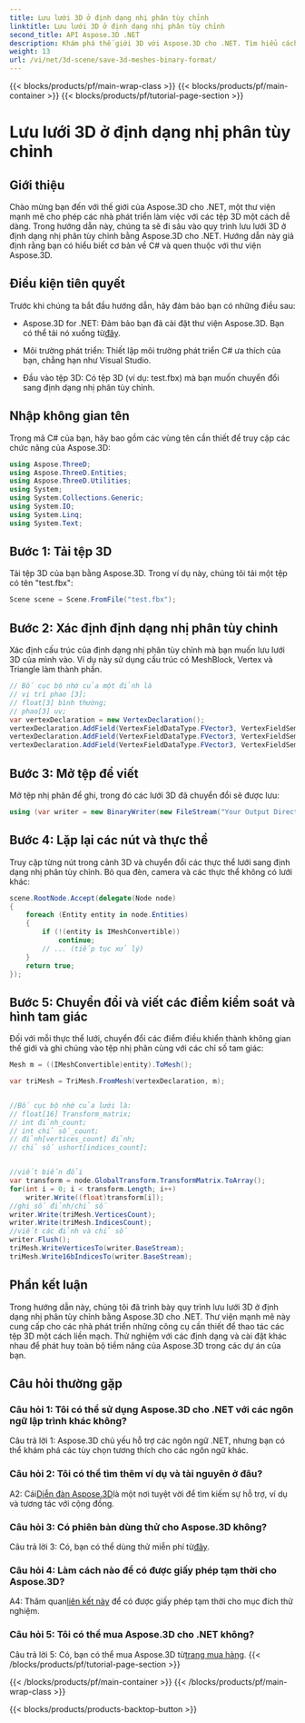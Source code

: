 ```yaml
---
title: Lưu lưới 3D ở định dạng nhị phân tùy chỉnh
linktitle: Lưu lưới 3D ở định dạng nhị phân tùy chỉnh
second_title: API Aspose.3D .NET
description: Khám phá thế giới 3D với Aspose.3D cho .NET. Tìm hiểu cách lưu lưới ở định dạng nhị phân tùy chỉnh.
weight: 13
url: /vi/net/3d-scene/save-3d-meshes-binary-format/
---
```


{{< blocks/products/pf/main-wrap-class >}}
{{< blocks/products/pf/main-container >}}
{{< blocks/products/pf/tutorial-page-section >}}

# Lưu lưới 3D ở định dạng nhị phân tùy chỉnh

## Giới thiệu

Chào mừng bạn đến với thế giới của Aspose.3D cho .NET, một thư viện mạnh mẽ cho phép các nhà phát triển làm việc với các tệp 3D một cách dễ dàng. Trong hướng dẫn này, chúng ta sẽ đi sâu vào quy trình lưu lưới 3D ở định dạng nhị phân tùy chỉnh bằng Aspose.3D cho .NET. Hướng dẫn này giả định rằng bạn có hiểu biết cơ bản về C# và quen thuộc với thư viện Aspose.3D.

## Điều kiện tiên quyết

Trước khi chúng ta bắt đầu hướng dẫn, hãy đảm bảo bạn có những điều sau:

-  Aspose.3D for .NET: Đảm bảo bạn đã cài đặt thư viện Aspose.3D. Bạn có thể tải nó xuống từ[đây](https://releases.aspose.com/3d/net/).

- Môi trường phát triển: Thiết lập môi trường phát triển C# ưa thích của bạn, chẳng hạn như Visual Studio.

- Đầu vào tệp 3D: Có tệp 3D (ví dụ: test.fbx) mà bạn muốn chuyển đổi sang định dạng nhị phân tùy chỉnh.

## Nhập không gian tên

Trong mã C# của bạn, hãy bao gồm các vùng tên cần thiết để truy cập các chức năng của Aspose.3D:

```csharp
using Aspose.ThreeD;
using Aspose.ThreeD.Entities;
using Aspose.ThreeD.Utilities;
using System;
using System.Collections.Generic;
using System.IO;
using System.Linq;
using System.Text;
```

## Bước 1: Tải tệp 3D

Tải tệp 3D của bạn bằng Aspose.3D. Trong ví dụ này, chúng tôi tải một tệp có tên "test.fbx":

```csharp
Scene scene = Scene.FromFile("test.fbx");
```

## Bước 2: Xác định định dạng nhị phân tùy chỉnh

Xác định cấu trúc của định dạng nhị phân tùy chỉnh mà bạn muốn lưu lưới 3D của mình vào. Ví dụ này sử dụng cấu trúc có MeshBlock, Vertex và Triangle làm thành phần.

```csharp
// Bố cục bộ nhớ của một đỉnh là
// vị trí phao [3];
// float[3] bình thường;
// phao[3] uv;
var vertexDeclaration = new VertexDeclaration();
vertexDeclaration.AddField(VertexFieldDataType.FVector3, VertexFieldSemantic.Position);
vertexDeclaration.AddField(VertexFieldDataType.FVector3, VertexFieldSemantic.Normal);
vertexDeclaration.AddField(VertexFieldDataType.FVector3, VertexFieldSemantic.UV);

```

## Bước 3: Mở tệp để viết

Mở tệp nhị phân để ghi, trong đó các lưới 3D đã chuyển đổi sẽ được lưu:

```csharp
using (var writer = new BinaryWriter(new FileStream("Your Output Directory" + "Save3DMeshesInCustomBinaryFormat_out", FileMode.Create, FileAccess.Write)))
```

## Bước 4: Lặp lại các nút và thực thể

Truy cập từng nút trong cảnh 3D và chuyển đổi các thực thể lưới sang định dạng nhị phân tùy chỉnh. Bỏ qua đèn, camera và các thực thể không có lưới khác:

```csharp
scene.RootNode.Accept(delegate(Node node)
{
    foreach (Entity entity in node.Entities)
    {
        if (!(entity is IMeshConvertible))
            continue;
        // ... (tiếp tục xử lý)
    }
    return true;
});
```

## Bước 5: Chuyển đổi và viết các điểm kiểm soát và hình tam giác

Đối với mỗi thực thể lưới, chuyển đổi các điểm điều khiển thành không gian thế giới và ghi chúng vào tệp nhị phân cùng với các chỉ số tam giác:

```csharp
Mesh m = ((IMeshConvertible)entity).ToMesh();

var triMesh = TriMesh.FromMesh(vertexDeclaration, m);


//Bố cục bộ nhớ của lưới là:
// float[16] Transform_matrix;
// int đỉnh_count;
// int chỉ số_count;
// đỉnh[vertices_count] đỉnh;
// chỉ số ushort[indices_count];


//viết biến đổi
var transform = node.GlobalTransform.TransformMatrix.ToArray();
for(int i = 0; i < transform.Length; i++)
    writer.Write((float)transform[i]);
//ghi số đỉnh/chỉ số
writer.Write(triMesh.VerticesCount);
writer.Write(triMesh.IndicesCount);
//viết các đỉnh và chỉ số
writer.Flush();
triMesh.WriteVerticesTo(writer.BaseStream);
triMesh.Write16bIndicesTo(writer.BaseStream);

```

## Phần kết luận

Trong hướng dẫn này, chúng tôi đã trình bày quy trình lưu lưới 3D ở định dạng nhị phân tùy chỉnh bằng Aspose.3D cho .NET. Thư viện mạnh mẽ này cung cấp cho các nhà phát triển những công cụ cần thiết để thao tác các tệp 3D một cách liền mạch. Thử nghiệm với các định dạng và cài đặt khác nhau để phát huy toàn bộ tiềm năng của Aspose.3D trong các dự án của bạn.

## Câu hỏi thường gặp

### Câu hỏi 1: Tôi có thể sử dụng Aspose.3D cho .NET với các ngôn ngữ lập trình khác không?

Câu trả lời 1: Aspose.3D chủ yếu hỗ trợ các ngôn ngữ .NET, nhưng bạn có thể khám phá các tùy chọn tương thích cho các ngôn ngữ khác.

### Câu hỏi 2: Tôi có thể tìm thêm ví dụ và tài nguyên ở đâu?

 A2: Cái[Diễn đàn Aspose.3D](https://forum.aspose.com/c/3d/18)là một nơi tuyệt vời để tìm kiếm sự hỗ trợ, ví dụ và tương tác với cộng đồng.

### Câu hỏi 3: Có phiên bản dùng thử cho Aspose.3D không?

 Câu trả lời 3: Có, bạn có thể dùng thử miễn phí từ[đây](https://releases.aspose.com/).

### Câu hỏi 4: Làm cách nào để có được giấy phép tạm thời cho Aspose.3D?

 A4: Thăm quan[liên kết này](https://purchase.aspose.com/temporary-license/) để có được giấy phép tạm thời cho mục đích thử nghiệm.

### Câu hỏi 5: Tôi có thể mua Aspose.3D cho .NET không?

 Câu trả lời 5: Có, bạn có thể mua Aspose.3D từ[trang mua hàng](https://purchase.aspose.com/buy).
{{< /blocks/products/pf/tutorial-page-section >}}

{{< /blocks/products/pf/main-container >}}
{{< /blocks/products/pf/main-wrap-class >}}

{{< blocks/products/products-backtop-button >}}
